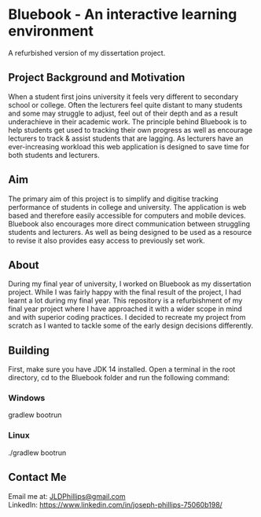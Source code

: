# Bluebook - An interactive learning environment
A refurbished version of my dissertation project.

## Project Background and Motivation
When a student first joins university it feels very different to secondary school or college. Often the lecturers feel quite distant to many students and some may struggle to adjust, feel out of their depth and as a result underachieve in their academic work. The principle behind Bluebook is to help students get used to tracking their own progress as well as encourage lecturers to track & assist students that are lagging. As lecturers have an ever-increasing workload this web application is designed to save time for both students and lecturers.

## Aim
The primary aim of this project is to simplify and digitise tracking performance of students in college and university. The application is web based and therefore easily accessible for computers and mobile devices. Bluebook also encourages more direct communication between struggling students and lecturers. As well as being designed to be used as a resource to revise it also provides easy access to previously set work. 

## About
During my final year of university, I worked on Bluebook as my dissertation project. While I was fairly happy with the final result of the project, I had learnt a lot during my final year. This repository is a refurbishment of my final year project where I have approached it with a wider scope in mind and with superior coding practices. I decided to recreate my project from scratch as I wanted to tackle some of the early design decisions differently.  

## Building
First, make sure you have JDK 14 installed. Open a terminal in the root directory, cd to the Bluebook folder and run the following command:
### Windows
gradlew bootrun
### Linux
./gradlew bootrun   
    
## Contact Me
Email me at: JLDPhillips@gmail.com   
LinkedIn: https://www.linkedin.com/in/joseph-phillips-75060b198/
